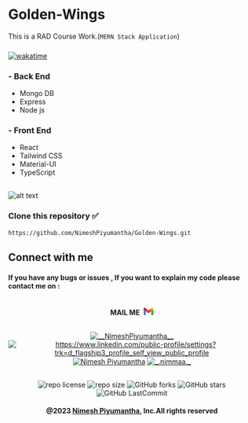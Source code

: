 # Golden-Wings

This is a RAD Course Work.(`MERN Stack Application`)

###

[![wakatime](https://wakatime.com/badge/user/bde2acba-42bd-46e8-a905-d74c6f260407/project/e9660a1f-cec4-4811-a9fa-01dfbd9ac607.svg)](https://wakatime.com/badge/user/bde2acba-42bd-46e8-a905-d74c6f260407/project/e9660a1f-cec4-4811-a9fa-01dfbd9ac607)

### - Back End

- Mongo DB
- Express
- Node js

### - Front End

- React
- Tailwind CSS
- Material-UI
- TypeScript

##

![alt text]()

###

### Clone this repository ✅

```md
https://github.com/NimeshPiyumantha/Golden-Wings.git
```

## Connect with me

#### If you have any bugs or issues , If you want to explain my code please contact me on :

<div align="center">
 <br><b>MAIL ME</b>&nbsp;
  <a href="mailto:nimeshpiyumantha11@gmail.com">
      <img width="20px" src="https://github.com/NimeshPiyumantha/red-alpha/blob/main/gmail.svg" />
  </a></p>

 </div>

##

<p align="center">
<a href="https://twitter.com/NPiyumantha60"><img align="center" src="https://raw.githubusercontent.com/rahuldkjain/github-profile-readme-generator/master/src/images/icons/Social/twitter.svg" alt="__NimeshPiyumantha__" height="30" width="40" /></a>
<a href="https://www.linkedin.com/in/nimesh-piyumantha-33736a222" target="blank"><img align="center" src="https://raw.githubusercontent.com/rahuldkjain/github-profile-readme-generator/master/src/images/icons/Social/linked-in-alt.svg" alt="https://www.linkedin.com/public-profile/settings?trk=d_flagship3_profile_self_view_public_profile" height="30" width="40" /></a>
<a href="https://www.facebook.com/profile.php?id=100025931563090" target="blank"><img align="center" src="https://raw.githubusercontent.com/rahuldkjain/github-profile-readme-generator/master/src/images/icons/Social/facebook.svg" alt="Nimesh Piyumantha" height="30" width="40" /></a>
<a href="https://www.instagram.com/_.nimmaa._/" target="blank"><img align="center" src="https://raw.githubusercontent.com/rahuldkjain/github-profile-readme-generator/master/src/images/icons/Social/instagram.svg" alt="_.nimmaa._" height="30" width="40" /></a>
</p>

##

<div align="center">

![repo license](https://img.shields.io/github/license/NimeshPiyumantha/Golden-Wings?&labelColor=black&color=3867d6&style=for-the-badge)
![repo size](https://img.shields.io/github/repo-size/NimeshPiyumantha/Golden-Wings?label=Repo%20Size&style=for-the-badge&labelColor=black&color=20bf6b)
![GitHub forks](https://img.shields.io/github/forks/NimeshPiyumantha/Golden-Wings?&labelColor=black&color=0fb9b1&style=for-the-badge)
![GitHub stars](https://img.shields.io/github/stars/NimeshPiyumantha/Golden-Wings?&labelColor=black&color=f7b731&style=for-the-badge)
![GitHub LastCommit](https://img.shields.io/github/last-commit/NimeshPiyumantha/Golden-Wings?logo=github&labelColor=black&color=d1d8e0&style=for-the-badge)

</div>

<div align="center">

#### @2023 [Nimesh Piyumantha](https://github.com/NimeshPiyumantha/), Inc.All rights reserved

</div>
